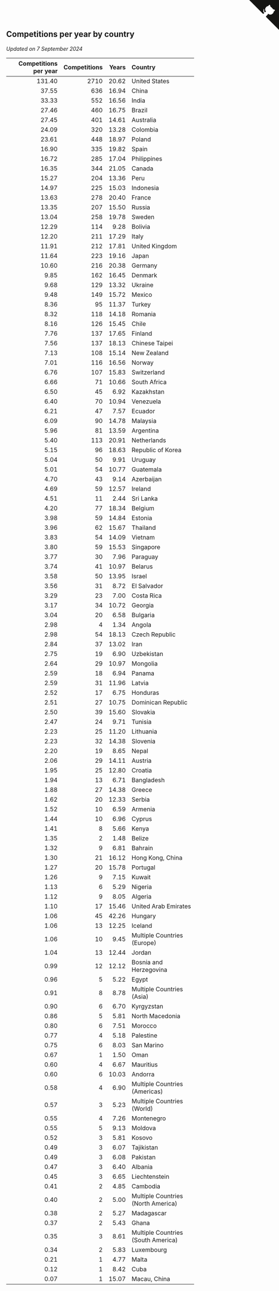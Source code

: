 ## Competitions per year by country

*Updated on  7 September 2024*

| Competitions per year | Competitions | Years | Country |
| ---: | ---: | ---: | :--- |
| 131.40 | 2710 | 20.62 | United States |
| 37.55 | 636 | 16.94 | China |
| 33.33 | 552 | 16.56 | India |
| 27.46 | 460 | 16.75 | Brazil |
| 27.45 | 401 | 14.61 | Australia |
| 24.09 | 320 | 13.28 | Colombia |
| 23.61 | 448 | 18.97 | Poland |
| 16.90 | 335 | 19.82 | Spain |
| 16.72 | 285 | 17.04 | Philippines |
| 16.35 | 344 | 21.05 | Canada |
| 15.27 | 204 | 13.36 | Peru |
| 14.97 | 225 | 15.03 | Indonesia |
| 13.63 | 278 | 20.40 | France |
| 13.35 | 207 | 15.50 | Russia |
| 13.04 | 258 | 19.78 | Sweden |
| 12.29 | 114 | 9.28 | Bolivia |
| 12.20 | 211 | 17.29 | Italy |
| 11.91 | 212 | 17.81 | United Kingdom |
| 11.64 | 223 | 19.16 | Japan |
| 10.60 | 216 | 20.38 | Germany |
| 9.85 | 162 | 16.45 | Denmark |
| 9.68 | 129 | 13.32 | Ukraine |
| 9.48 | 149 | 15.72 | Mexico |
| 8.36 | 95 | 11.37 | Turkey |
| 8.32 | 118 | 14.18 | Romania |
| 8.16 | 126 | 15.45 | Chile |
| 7.76 | 137 | 17.65 | Finland |
| 7.56 | 137 | 18.13 | Chinese Taipei |
| 7.13 | 108 | 15.14 | New Zealand |
| 7.01 | 116 | 16.56 | Norway |
| 6.76 | 107 | 15.83 | Switzerland |
| 6.66 | 71 | 10.66 | South Africa |
| 6.50 | 45 | 6.92 | Kazakhstan |
| 6.40 | 70 | 10.94 | Venezuela |
| 6.21 | 47 | 7.57 | Ecuador |
| 6.09 | 90 | 14.78 | Malaysia |
| 5.96 | 81 | 13.59 | Argentina |
| 5.40 | 113 | 20.91 | Netherlands |
| 5.15 | 96 | 18.63 | Republic of Korea |
| 5.04 | 50 | 9.91 | Uruguay |
| 5.01 | 54 | 10.77 | Guatemala |
| 4.70 | 43 | 9.14 | Azerbaijan |
| 4.69 | 59 | 12.57 | Ireland |
| 4.51 | 11 | 2.44 | Sri Lanka |
| 4.20 | 77 | 18.34 | Belgium |
| 3.98 | 59 | 14.84 | Estonia |
| 3.96 | 62 | 15.67 | Thailand |
| 3.83 | 54 | 14.09 | Vietnam |
| 3.80 | 59 | 15.53 | Singapore |
| 3.77 | 30 | 7.96 | Paraguay |
| 3.74 | 41 | 10.97 | Belarus |
| 3.58 | 50 | 13.95 | Israel |
| 3.56 | 31 | 8.72 | El Salvador |
| 3.29 | 23 | 7.00 | Costa Rica |
| 3.17 | 34 | 10.72 | Georgia |
| 3.04 | 20 | 6.58 | Bulgaria |
| 2.98 | 4 | 1.34 | Angola |
| 2.98 | 54 | 18.13 | Czech Republic |
| 2.84 | 37 | 13.02 | Iran |
| 2.75 | 19 | 6.90 | Uzbekistan |
| 2.64 | 29 | 10.97 | Mongolia |
| 2.59 | 18 | 6.94 | Panama |
| 2.59 | 31 | 11.96 | Latvia |
| 2.52 | 17 | 6.75 | Honduras |
| 2.51 | 27 | 10.75 | Dominican Republic |
| 2.50 | 39 | 15.60 | Slovakia |
| 2.47 | 24 | 9.71 | Tunisia |
| 2.23 | 25 | 11.20 | Lithuania |
| 2.23 | 32 | 14.38 | Slovenia |
| 2.20 | 19 | 8.65 | Nepal |
| 2.06 | 29 | 14.11 | Austria |
| 1.95 | 25 | 12.80 | Croatia |
| 1.94 | 13 | 6.71 | Bangladesh |
| 1.88 | 27 | 14.38 | Greece |
| 1.62 | 20 | 12.33 | Serbia |
| 1.52 | 10 | 6.59 | Armenia |
| 1.44 | 10 | 6.96 | Cyprus |
| 1.41 | 8 | 5.66 | Kenya |
| 1.35 | 2 | 1.48 | Belize |
| 1.32 | 9 | 6.81 | Bahrain |
| 1.30 | 21 | 16.12 | Hong Kong, China |
| 1.27 | 20 | 15.78 | Portugal |
| 1.26 | 9 | 7.15 | Kuwait |
| 1.13 | 6 | 5.29 | Nigeria |
| 1.12 | 9 | 8.05 | Algeria |
| 1.10 | 17 | 15.46 | United Arab Emirates |
| 1.06 | 45 | 42.26 | Hungary |
| 1.06 | 13 | 12.25 | Iceland |
| 1.06 | 10 | 9.45 | Multiple Countries (Europe) |
| 1.04 | 13 | 12.44 | Jordan |
| 0.99 | 12 | 12.12 | Bosnia and Herzegovina |
| 0.96 | 5 | 5.22 | Egypt |
| 0.91 | 8 | 8.78 | Multiple Countries (Asia) |
| 0.90 | 6 | 6.70 | Kyrgyzstan |
| 0.86 | 5 | 5.81 | North Macedonia |
| 0.80 | 6 | 7.51 | Morocco |
| 0.77 | 4 | 5.18 | Palestine |
| 0.75 | 6 | 8.03 | San Marino |
| 0.67 | 1 | 1.50 | Oman |
| 0.60 | 4 | 6.67 | Mauritius |
| 0.60 | 6 | 10.03 | Andorra |
| 0.58 | 4 | 6.90 | Multiple Countries (Americas) |
| 0.57 | 3 | 5.23 | Multiple Countries (World) |
| 0.55 | 4 | 7.26 | Montenegro |
| 0.55 | 5 | 9.13 | Moldova |
| 0.52 | 3 | 5.81 | Kosovo |
| 0.49 | 3 | 6.07 | Tajikistan |
| 0.49 | 3 | 6.08 | Pakistan |
| 0.47 | 3 | 6.40 | Albania |
| 0.45 | 3 | 6.65 | Liechtenstein |
| 0.41 | 2 | 4.85 | Cambodia |
| 0.40 | 2 | 5.00 | Multiple Countries (North America) |
| 0.38 | 2 | 5.27 | Madagascar |
| 0.37 | 2 | 5.43 | Ghana |
| 0.35 | 3 | 8.61 | Multiple Countries (South America) |
| 0.34 | 2 | 5.83 | Luxembourg |
| 0.21 | 1 | 4.77 | Malta |
| 0.12 | 1 | 8.42 | Cuba |
| 0.07 | 1 | 15.07 | Macau, China |


<a href="https://github.com/jonatanklosko/wca_statistics" class="github-corner" aria-label="View source on Github"><svg width="80" height="80" viewBox="0 0 250 250" style="fill:#151513; color:#fff; position: absolute; top: 0; border: 0; right: 0;" aria-hidden="true"><path d="M0,0 L115,115 L130,115 L142,142 L250,250 L250,0 Z"></path><path d="M128.3,109.0 C113.8,99.7 119.0,89.6 119.0,89.6 C122.0,82.7 120.5,78.6 120.5,78.6 C119.2,72.0 123.4,76.3 123.4,76.3 C127.3,80.9 125.5,87.3 125.5,87.3 C122.9,97.6 130.6,101.9 134.4,103.2" fill="currentColor" style="transform-origin: 130px 106px;" class="octo-arm"></path><path d="M115.0,115.0 C114.9,115.1 118.7,116.5 119.8,115.4 L133.7,101.6 C136.9,99.2 139.9,98.4 142.2,98.6 C133.8,88.0 127.5,74.4 143.8,58.0 C148.5,53.4 154.0,51.2 159.7,51.0 C160.3,49.4 163.2,43.6 171.4,40.1 C171.4,40.1 176.1,42.5 178.8,56.2 C183.1,58.6 187.2,61.8 190.9,65.4 C194.5,69.0 197.7,73.2 200.1,77.6 C213.8,80.2 216.3,84.9 216.3,84.9 C212.7,93.1 206.9,96.0 205.4,96.6 C205.1,102.4 203.0,107.8 198.3,112.5 C181.9,128.9 168.3,122.5 157.7,114.1 C157.9,116.9 156.7,120.9 152.7,124.9 L141.0,136.5 C139.8,137.7 141.6,141.9 141.8,141.8 Z" fill="currentColor" class="octo-body"></path></svg></a><style>.github-corner:hover .octo-arm{animation:octocat-wave 560ms ease-in-out}@keyframes octocat-wave{0%,100%{transform:rotate(0)}20%,60%{transform:rotate(-25deg)}40%,80%{transform:rotate(10deg)}}@media (max-width:500px){.github-corner:hover .octo-arm{animation:none}.github-corner .octo-arm{animation:octocat-wave 560ms ease-in-out}}</style>
